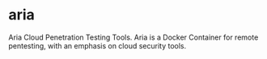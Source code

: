 # aria
Aria Cloud Penetration Testing Tools.  Aria is a Docker Container for remote pentesting, with an emphasis on cloud security tools.

